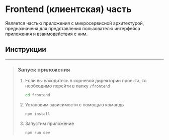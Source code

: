 # Frontend (клиентская) часть
Является частью приложения с микросервисной архитектурой, предназначена для представления пользователю интерфейса приложения и взаимодействия с ним.


## Инструкции

---
> ### Запуск приложения
> 1. Если вы находитесь в корневой директории проекта, то необходимо перейти в папку `/frontend`
>     ```bash
>     cd frontend
>     ```
> 2. Установим зависимости с помощью команды 
>     ```bash
>     npm install
>    ```
> 3. Запустим приложение
>     ```bash
>     npm run dev
 >    ```
